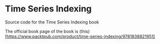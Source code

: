 # Time Series Indexing
Source code for the Time Series Indexing book

The official book page of the book is (this)[https://www.packtpub.com/product/time-series-indexing/9781838821951]

